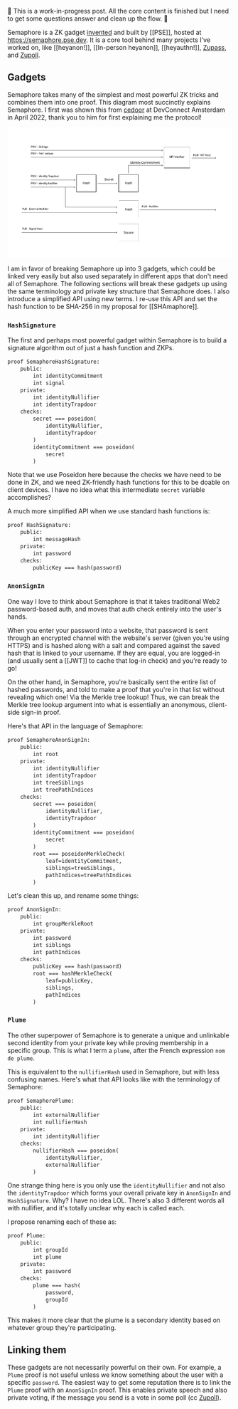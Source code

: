 🚧 This is a work-in-progress post. All the core content is finished but I need to get some questions answer and clean up the flow. 🚧

Semaphore is a ZK gadget [invented](https://github.com/barryWhiteHat/semaphore) and built by [[PSE]], hosted at https://semaphore.pse.dev. It is a core tool behind many projects I've worked on, like [[heyanon!]], [[In-person heyanon]], [[heyauthn!]], [Zupass](https://zupass.org), and [Zupoll](https://zupoll.org).

## Gadgets
Semaphore takes many of the simplest and most powerful ZK tricks and combines them into one proof. This diagram most succinctly explains Semaphore. I first was shown this from [cedoor](https://github.com/cedoor) at DevConnect Amsterdam in April 2022, thank you to him for first explaining me the protocol!

![scheme.png](https://github.com/semaphore-protocol/semaphore/blob/main/packages/circuits/scheme.png?raw=true)


I am in favor of breaking Semaphore up into 3 gadgets, which could be linked very easily but also used separately in different apps that don't need all of Semaphore. The following sections will break these gadgets up using the same terminology and private key structure that Semaphore does. I also introduce a simplified API using new terms. I re-use this API and set the hash function to be SHA-256 in my proposal for [[SHAmaphore]].

### `HashSignature`
The first and perhaps most powerful gadget within Semaphore is to build a signature algorithm out of just a hash function and ZKPs. 

```
proof SemaphoreHashSignature:
	public:
		int identityCommitment
		int signal
	private:
		int identityNullifier
		int identityTrapdoor
	checks:
		secret === poseidon(
			identityNullifier,
			identityTrapdoor
		)
		identityCommitment === poseidon(
			secret
		)
```

Note that we use Poseidon here because the checks we have need to be done in ZK, and we need ZK-friendly hash functions for this to be doable on client devices. I have no idea what this intermediate `secret` variable accomplishes?

A much more simplified API when we use standard hash functions is:
```
proof HashSignature:
	public:
		int messageHash
	private:
		int password
	checks:
		publicKey === hash(password)
```

### `AnonSignIn`

One way I love to think about Semaphore is that it takes traditional Web2 password-based auth, and moves that auth check entirely into the user's hands.

When you enter your password into a website, that password is sent through an encrypted channel with the website's server (given you're using HTTPS) and is hashed along with a salt and compared against the saved hash that is linked to your username. If they are equal, you are logged-in (and usually sent a [[JWT]] to cache that log-in check) and you're ready to go!

On the other hand, in Semaphore, you're basically sent the entire list of hashed passwords, and told to make a proof that you're in that list without revealing which one! Via the Merkle tree lookup! Thus, we can break the Merkle tree lookup argument into what is essentially an anonymous, client-side sign-in proof. 

Here's that API in the language of Semaphore:

```
proof SemaphoreAnonSignIn:
	public:
		int root
	private:
		int identityNullifier
		int identityTrapdoor
		int treeSiblings
		int treePathIndices
	checks:
		secret === poseidon(
			identityNullifier,
			identityTrapdoor
		)
		identityCommitment === poseidon(
			secret
		)
		root === poseidonMerkleCheck(
			leaf=identityCommitment,
			siblings=treeSiblings,
			pathIndices=treePathIndices
		)
```


Let's clean this up, and rename some things:
```
proof AnonSignIn:
	public:
		int groupMerkleRoot
	private:
		int password
		int siblings
		int pathIndices
	checks:
		publicKey === hash(password)
		root === hashMerkleCheck(
			leaf=publicKey,
			siblings,
			pathIndices
		)
```


### `Plume`

The other superpower of Semaphore is to generate a unique and unlinkable second identity from your private key while proving membership in a specific group. This is what I term a `plume`, after the French expression `nom de plume`.

This is equivalent to the `nullifierHash` used in Semaphore, but with less confusing names. Here's what that API looks like with the terminology of Semaphore:

```
proof SemaphorePlume:
	public:
		int externalNullifier
		int nullifierHash
	private:
		int identityNullifier
	checks:
		nullifierHash === poseidon(
			identityNullifier,
			externalNullifier
		)
```

One strange thing here is you only use the `identityNullifier` and not also the `identityTrapdoor` which forms your overall private key in `AnonSignIn` and `HashSignature`. Why? I have no idea LOL. There's also 3 different words all with nullifier, and it's totally unclear why each is called each.

I propose renaming each of these as:
```
proof Plume:
	public:
		int groupId
		int plume
	private:
		int password
	checks:
		plume === hash(
			password,
			groupId
		)
```

This makes it more clear that the plume is a secondary identity based on whatever group they're participating.

## Linking them
These gadgets are not necessarily powerful on their own. For example, a `Plume` proof is not useful unless we know something about the user with a specific `password`. The easiest way to get some reputation there is to link the `Plume` proof with an `AnonSignIn` proof. This enables private speech and also private voting, if the message you send is a vote in some poll (cc [Zupoll](https://zupoll.org)).